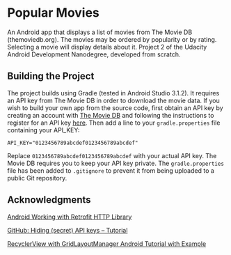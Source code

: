 # Popular Movies

An Android app that displays a list of movies from The Movie DB (themoviedb.org). The movies may be ordered by popularity or by rating. Selecting a movie will display details about it. Project 2 of the Udacity Android Development Nanodegree, developed from scratch.

## Building the Project

The project builds using Gradle (tested in Android Studio 3.1.2). It requires an API key from The Movie DB in order to download the movie data. If you wish to build your own app from the source code, first obtain an API key by creating an account with [The Movie DB](https://www.themoviedb.org/) and following the instructions to register for an API key [here](https://developers.themoviedb.org/3/getting-started/introduction). Then add a line to your `gradle.properties` file containing your API_KEY:

```
API_KEY="0123456789abcdef0123456789abcdef"
```

Replace `0123456789abcdef0123456789abcdef` with your actual API key. The Movie DB requires you to keep your API key private. The `gradle.properties` file has been added to `.gitignore` to prevent it from being uploaded to a public Git repository. 

## Acknowledgments

[Android Working with Retrofit HTTP Library](https://www.androidhive.info/2016/05/android-working-with-retrofit-http-library/)

[GitHub: Hiding (secret) API keys – Tutorial](https://richardroseblog.wordpress.com/2016/05/29/hiding-secret-api-keys-from-git/)

[RecyclerView with GridLayoutManager Android Tutorial with Example](https://www.thecodecity.com/2017/04/reyclerView-gridlayoutmanager-android-example.html)

